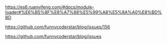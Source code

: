 https://es6.ruanyifeng.com/#docs/module-loader#%E6%B5%8F%E8%A7%88%E5%99%A8%E5%8A%A0%E8%BD%BD


https://github.com/funnycoderstar/blog/issues/156


https://github.com/funnycoderstar/blog/issues